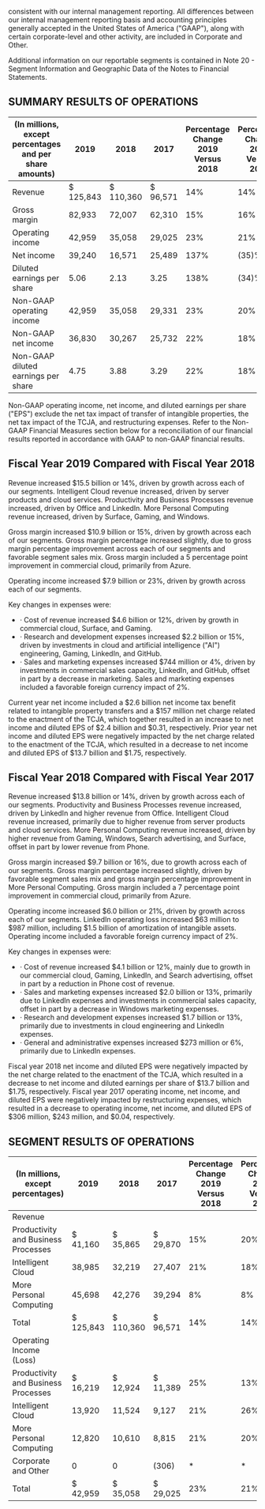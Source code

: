 consistent with our internal management reporting. All differences between our internal management reporting basis and accounting principles generally accepted in the United States of America ("GAAP"), along with certain corporate-level and other activity, are included in Corporate and Other.

Additional information on our reportable segments is contained in Note 20 - Segment Information and Geographic Data of the Notes to Financial Statements.

## SUMMARY RESULTS OF OPERATIONS

| (In millions, except percentages and per share amounts)   | 2019      | 2018      | 2017     | Percentage  Change 2019 Versus 2018   | Percentage  Change 2018 Versus 2017   |
|-----------------------------------------------------------|-----------|-----------|----------|---------------------------------------|---------------------------------------|
| Revenue                                                   | $ 125,843 | $ 110,360 | $ 96,571 | 14%                                   | 14%                                   |
| Gross margin                                              | 82,933    | 72,007    | 62,310   | 15%                                   | 16%                                   |
| Operating income                                          | 42,959    | 35,058    | 29,025   | 23%                                   | 21%                                   |
| Net income                                                | 39,240    | 16,571    | 25,489   | 137%                                  | (35)%                                 |
| Diluted earnings per share                                | 5.06      | 2.13      | 3.25     | 138%                                  | (34)%                                 |
| Non-GAAP operating income                                 | 42,959    | 35,058    | 29,331   | 23%                                   | 20%                                   |
| Non-GAAP net income                                       | 36,830    | 30,267    | 25,732   | 22%                                   | 18%                                   |
| Non-GAAP diluted earnings per share                       | 4.75      | 3.88      | 3.29     | 22%                                   | 18%                                   |

Non-GAAP operating income, net income, and diluted earnings per share ("EPS") exclude the net tax impact of transfer of intangible properties, the net tax impact of the TCJA, and restructuring expenses. Refer to the Non-GAAP Financial Measures section below for a reconciliation of our financial results reported in accordance with GAAP to non-GAAP financial results.

## Fiscal Year 2019 Compared with Fiscal Year 2018

Revenue increased $15.5 billion or 14%, driven by growth across each of our segments. Intelligent Cloud revenue increased, driven by server products and cloud services. Productivity and Business Processes revenue increased, driven by Office and LinkedIn. More Personal Computing revenue increased, driven by Surface, Gaming, and Windows.

Gross margin increased $10.9 billion or 15%, driven by growth across each of our segments. Gross margin percentage increased slightly, due to gross margin percentage improvement across each of our segments and favorable segment sales mix. Gross margin included a 5 percentage point improvement in commercial cloud, primarily from Azure.

Operating income increased $7.9 billion or 23%, driven by growth across each of our segments.

Key changes in expenses were:

- · Cost of revenue increased $4.6 billion or 12%, driven by growth in commercial cloud, Surface, and Gaming.
- · Research and development expenses increased $2.2 billion or 15%, driven by investments in cloud and artificial intelligence ("AI") engineering, Gaming, LinkedIn, and GitHub.
- · Sales and marketing expenses increased $744 million or 4%, driven by investments in commercial sales capacity, LinkedIn, and GitHub, offset in part by a decrease in marketing. Sales and marketing expenses included a favorable foreign currency impact of 2%.

Current year net income included a $2.6 billion net income tax benefit related to intangible property transfers and a $157 million net charge related to the enactment of the TCJA, which together resulted in an increase to net income and diluted EPS of $2.4 billion and $0.31, respectively. Prior year net income and diluted EPS were negatively impacted by the net charge related to the enactment of the TCJA, which resulted in a decrease to net income and diluted EPS of $13.7 billion and $1.75, respectively.

## Fiscal Year 2018 Compared with Fiscal Year 2017

Revenue increased $13.8 billion or 14%, driven by growth across each of our segments. Productivity and Business Processes revenue increased, driven by LinkedIn and higher revenue from Office. Intelligent Cloud revenue increased, primarily due to higher revenue from server products and cloud services. More Personal Computing revenue increased, driven by higher revenue from Gaming, Windows, Search advertising, and Surface, offset in part by lower revenue from Phone.

Gross margin increased $9.7 billion or 16%, due to growth across each of our segments. Gross margin percentage increased slightly, driven by favorable segment sales mix and gross margin percentage improvement in More Personal Computing. Gross margin included a 7 percentage point improvement in commercial cloud, primarily from Azure.

Operating income increased $6.0 billion or 21%, driven by growth across each of our segments. LinkedIn operating loss increased $63 million to $987 million, including $1.5 billion of amortization of intangible assets. Operating income included a favorable foreign currency impact of 2%.

Key changes in expenses were:

- · Cost of revenue increased $4.1 billion or 12%, mainly due to growth in our commercial cloud, Gaming, LinkedIn, and Search advertising, offset in part by a reduction in Phone cost of revenue.
- · Sales and marketing expenses increased $2.0 billion or 13%, primarily due to LinkedIn expenses and investments in commercial sales capacity, offset in part by a decrease in Windows marketing expenses.
- · Research and development expenses increased $1.7 billion or 13%, primarily due to investments in cloud engineering and LinkedIn expenses.
- · General and administrative expenses increased $273 million or 6%, primarily due to LinkedIn expenses.

Fiscal year 2018 net income and diluted EPS were negatively impacted by the net charge related to the enactment of the TCJA, which resulted in a decrease to net income and diluted earnings per share of $13.7 billion and $1.75, respectively. Fiscal year 2017 operating income, net income, and diluted EPS were negatively impacted by restructuring expenses, which resulted in a decrease to operating income, net income, and diluted EPS of $306 million, $243 million, and $0.04, respectively.

## SEGMENT RESULTS OF OPERATIONS

| (In millions, except percentages)   | 2019      | 2018      | 2017     | Percentage  Change 2019 Versus 2018   | Percentage  Change 2018 Versus 2017   |
|-------------------------------------|-----------|-----------|----------|---------------------------------------|---------------------------------------|
| Revenue                             |           |           |          |                                       |                                       |
| Productivity and Business Processes | $ 41,160  | $  35,865 | $ 29,870 | 15%                                   | 20%                                   |
| Intelligent Cloud                   | 38,985    | 32,219    | 27,407   | 21%                                   | 18%                                   |
| More Personal Computing             | 45,698    | 42,276    | 39,294   | 8%                                    | 8%                                    |
| Total                               | $ 125,843 | $ 110,360 | $ 96,571 | 14%                                   | 14%                                   |
| Operating Income (Loss)             |           |           |          |                                       |                                       |
| Productivity and Business Processes | $ 16,219  | $  12,924 | $ 11,389 | 25%                                   | 13%                                   |
| Intelligent Cloud                   | 13,920    | 11,524    | 9,127    | 21%                                   | 26%                                   |
| More Personal Computing             | 12,820    | 10,610    | 8,815    | 21%                                   | 20%                                   |
| Corporate and Other                 | 0         | 0         | (306)    | *                                     | *                                     |
| Total                               | $ 42,959  | $  35,058 | $ 29,025 | 23%                                   | 21%                                   |